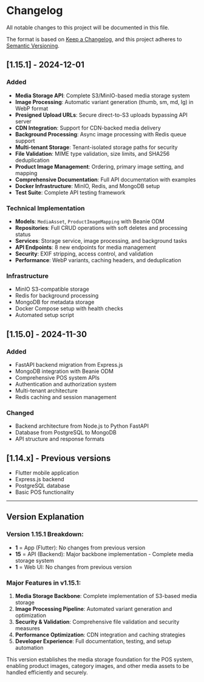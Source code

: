 # Changelog

All notable changes to this project will be documented in this file.

The format is based on [Keep a Changelog](https://keepachangelog.com/en/1.0.0/),
and this project adheres to [Semantic Versioning](https://semver.org/spec/v2.0.0.html).

## [1.15.1] - 2024-12-01

### Added
- **Media Storage API**: Complete S3/MinIO-based media storage system
- **Image Processing**: Automatic variant generation (thumb, sm, md, lg) in WebP format
- **Presigned Upload URLs**: Secure direct-to-S3 uploads bypassing API server
- **CDN Integration**: Support for CDN-backed media delivery
- **Background Processing**: Async image processing with Redis queue support
- **Multi-tenant Storage**: Tenant-isolated storage paths for security
- **File Validation**: MIME type validation, size limits, and SHA256 deduplication
- **Product Image Management**: Ordering, primary image setting, and mapping
- **Comprehensive Documentation**: Full API documentation with examples
- **Docker Infrastructure**: MinIO, Redis, and MongoDB setup
- **Test Suite**: Complete API testing framework

### Technical Implementation
- **Models**: `MediaAsset`, `ProductImageMapping` with Beanie ODM
- **Repositories**: Full CRUD operations with soft deletes and processing status
- **Services**: Storage service, image processing, and background tasks
- **API Endpoints**: 8 new endpoints for media management
- **Security**: EXIF stripping, access control, and validation
- **Performance**: WebP variants, caching headers, and deduplication

### Infrastructure
- MinIO S3-compatible storage
- Redis for background processing
- MongoDB for metadata storage
- Docker Compose setup with health checks
- Automated setup script

## [1.15.0] - 2024-11-30

### Added
- FastAPI backend migration from Express.js
- MongoDB integration with Beanie ODM
- Comprehensive POS system APIs
- Authentication and authorization system
- Multi-tenant architecture
- Redis caching and session management

### Changed
- Backend architecture from Node.js to Python FastAPI
- Database from PostgreSQL to MongoDB
- API structure and response formats

## [1.14.x] - Previous versions
- Flutter mobile application
- Express.js backend
- PostgreSQL database
- Basic POS functionality

---

## Version Explanation

### Version 1.15.1 Breakdown:
- **1** = App (Flutter): No changes from previous version
- **15** = API (Backend): Major backbone implementation - Complete media storage system
- **1** = Web UI: No changes from previous version

### Major Features in v1.15.1:
1. **Media Storage Backbone**: Complete implementation of S3-based media storage
2. **Image Processing Pipeline**: Automated variant generation and optimization
3. **Security & Validation**: Comprehensive file validation and security measures
4. **Performance Optimization**: CDN integration and caching strategies
5. **Developer Experience**: Full documentation, testing, and setup automation

This version establishes the media storage foundation for the POS system, enabling product images, category images, and other media assets to be handled efficiently and securely.
